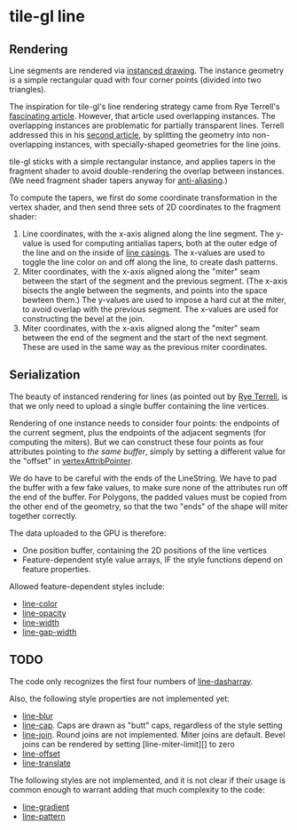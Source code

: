 # tile-gl line

## Rendering
Line segments are rendered via [instanced drawing][]. The instance geometry is
a simple rectangular quad with four corner points (divided into two triangles).

The inspiration for tile-gl's line rendering strategy came from Rye Terrell's
[fascinating article][Terrell 1]. However, that article used overlapping
instances. The overlapping instances are problematic for partially transparent
lines. Terrell addressed this in his [second article][Terrell 2], by splitting
the geometry into non-overlapping instances, with specially-shaped geometries
for the line joins.

tile-gl sticks with a simple rectangular instance, and applies tapers in the
fragment shader to avoid double-rendering the overlap between instances.
(We need fragment shader tapers anyway for [anti-aliasing][].)

To compute the tapers, we first do some coordinate transformation in the vertex
shader, and then send three sets of 2D coordinates to the fragment shader:
1. Line coordinates, with the x-axis aligned along the line segment. The y-value
   is used for computing antialias tapers, both at the outer edge of the line
   and on the inside of [line casings][]. The x-values are used to toggle
   the line color on and off along the line, to create dash patterns.
2. Miter coordinates, with the x-axis aligned along the "miter" seam between
   the start of the segment and the previous segment. (The x-axis bisects the
   angle between the segments, and points into the space bewteen them.)
   The y-values are used to impose a hard cut at the miter, to avoid overlap
   with the previous segment. The x-values are used for constructing the bevel
   at the join.
3. Miter coordinates, with the x-axis aligned along the "miter" seam between
   the end of the segment and the start of the next segment. These are used
   in the same way as the previous miter coordinates.

[instanced drawing]: https://webgl2fundamentals.org/webgl/lessons/webgl-instanced-drawing.html
[Terrell 1]: https://wwwtyro.net/2019/11/18/instanced-lines.html
[Terrell 2]: https://wwwtyro.net/2021/10/01/instanced-lines-part-2.html
[anti-aliasing]: https://blog.mapbox.com/drawing-antialiased-lines-with-opengl-8766f34192dc
[line casings]: https://maplibre.org/maplibre-gl-js-docs/style-spec/layers/#paint-line-line-gap-width

## Serialization
The beauty of instanced rendering for lines (as pointed out by
[Rye Terrell][Terrell 1], is that we only need to upload a single buffer
containing the line vertices.

Rendering of one instance needs to consider four points: the endpoints of the
current segment, plus the endpoints of the adjacent segments (for computing
the miters). But we can construct these four points as four attributes pointing
to *the same buffer*, simply by setting a different value for the "offset" in
[vertexAttribPointer][].

We do have to be careful with the ends of the LineString. We have to pad the
buffer with a few fake values, to make sure none of the attributes run off the
end of the buffer. For Polygons, the padded values must be copied from the other
end of the geometry, so that the two "ends" of the shape will miter together
correctly.

The data uploaded to the GPU is therefore:
- One position buffer, containing the 2D positions of the line vertices
- Feature-dependent style value arrays, IF the style functions depend on feature
  properties.

Allowed feature-dependent styles include:
- [line-color](https://maplibre.org/maplibre-gl-js-docs/style-spec/layers/#paint-line-line-color)
- [line-opacity](https://maplibre.org/maplibre-gl-js-docs/style-spec/layers/#paint-line-line-opacity)
- [line-width](https://maplibre.org/maplibre-gl-js-docs/style-spec/layers/#paint-line-line-width)
- [line-gap-width](https://maplibre.org/maplibre-gl-js-docs/style-spec/layers/#paint-line-line-gap-width)

[vertexAttribPointer]: https://developer.mozilla.org/en-US/docs/Web/API/WebGLRenderingContext/vertexAttribPointer

## TODO
The code only recognizes the first four numbers of [line-dasharray][].

Also, the following style properties are not implemented yet:
- [line-blur](https://maplibre.org/maplibre-gl-js-docs/style-spec/layers/#paint-line-line-blur)
- [line-cap](https://maplibre.org/maplibre-gl-js-docs/style-spec/layers/#layout-line-line-cap).
  Caps are drawn as "butt" caps, regardless of the style setting
- [line-join](https://maplibre.org/maplibre-gl-js-docs/style-spec/layers/#layout-line-line-join).
  Round joins are not implemented. Miter joins are default. Bevel joins can
  be rendered by setting [line-miter-limit][] to zero
- [line-offset](https://maplibre.org/maplibre-gl-js-docs/style-spec/layers/#paint-line-line-offset)
- [line-translate](https://maplibre.org/maplibre-gl-js-docs/style-spec/layers/#paint-line-line-translate)

The following styles are not implemented, and it is not clear if their usage
is common enough to warrant adding that much complexity to the code:
- [line-gradient](https://maplibre.org/maplibre-gl-js-docs/style-spec/layers/#paint-line-line-gradient)
- [line-pattern](https://maplibre.org/maplibre-gl-js-docs/style-spec/layers/#paint-line-line-pattern)

[line-dasharray]: https://maplibre.org/maplibre-gl-js-docs/style-spec/layers/#paint-line-line-dasharray
